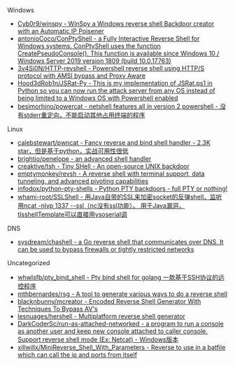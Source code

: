 Windows

* [Cyb0r9/winspy - WinSpy a Windows reverse shell Backdoor creator with an Automatic IP Poisener](https://github.com/Cyb0r9/winspy)
* [antonioCoco/ConPtyShell - a Fully Interactive Reverse Shell for Windows systems. ConPtyShell uses the function CreatePseudoConsole(). This function is available since Windows 10 / Windows Server 2019 version 1809 (build 10.0.17763)](https://github.com/antonioCoco/ConPtyShell)
* [3v4Si0N/HTTP-revshell - Powershell reverse shell using HTTP/S protocol with AMSI bypass and Proxy Aware](https://github.com/3v4Si0N/HTTP-revshell)
* [Hood3dRob1n/JSRat-Py - This is my implementation of JSRat.ps1 in Python so you can now run the attack server from any OS instead of being limited to a Windows OS with Powershell enabled](https://github.com/Hood3dRob1n/JSRat-Py)
* [besimorhino/powercat - netshell features all in version 2 powershell - 没有stderr重定向，不能启动其他占用终端的程序](https://github.com/besimorhino/powercat)

Linux

* [calebstewart/pwncat - Fancy reverse and bind shell handler - 2.3K star，但是基于python，实战可用性很低](https://github.com/calebstewart/pwncat)
* [brightio/penelope - an advanced shell handler](https://github.com/brightio/penelope)
* [creaktive/tsh - Tiny SHell - An open-source UNIX backdoor](https://github.com/creaktive/tsh)
* [emptymonkey/revsh - A reverse shell with terminal support, data tunneling, and advanced pivoting capabilities](https://github.com/emptymonkey/revsh)
* [infodox/python-pty-shells - Python PTY backdoors - full PTY or nothing!](https://github.com/infodox/python-pty-shells)
* [whami-root/SSLShell - 用Java自带的SSL来加密socket的反弹shell，监听用ncat -nlvp 1337 --ssl（nc没有ssl功能）。 用于Java漏洞，tlsshellTemplate可以直接用ysoserial调](https://github.com/whami-root/SSLShell)

DNS

* [sysdream/chashell - a Go reverse shell that communicates over DNS. It can be used to bypass firewalls or tightly restricted networks](https://github.com/sysdream/chashell)

Uncategorized

* [whwlsfb/pty_bind_shell - Pty bind shell for golang 一款基于SSH协议的远控程序](https://github.com/whwlsfb/pty_bind_shell)
* [mthbernardes/rsg - A tool to generate various ways to do a reverse shell](https://github.com/mthbernardes/rsg)
* [blacknbunny/mcreator - Encoded Reverse Shell Generator With Techniques To Bypass AV's](https://github.com/blacknbunny/mcreator)
* [lesnuages/hershell - Multiplatform reverse shell generator](https://github.com/lesnuages/hershell)
* [DarkCoderSc/run-as-attached-networked - a program to run a console as another user and keep new console attached to caller console. Support reverse shell mode (Ex: Netcat) - Windows版本](https://github.com/DarkCoderSc/run-as-attached-networked)
* [xillwillx/MiniReverse_Shell_With_Parameters - Reverse to use in a batfile which can call the ip and ports from itself](https://github.com/xillwillx/MiniReverse_Shell_With_Parameters)
